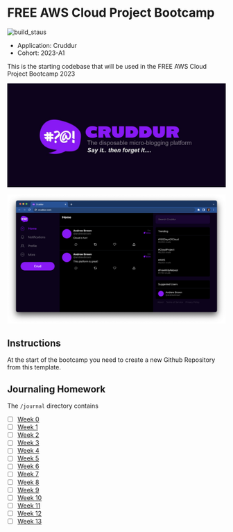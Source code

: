 # FREE AWS Cloud Project Bootcamp

![build_staus](https://codebuild.us-east-1.amazonaws.com/badges?uuid=eyJlbmNyeXB0ZWREYXRhIjoicTJkMEVuRDNBcWtUNVk4SGtCMGp6aFcwanovNXZTelYzTmVVTFlMWnVsSldHTUJnSVBkcnRBcHBFT2JZUkRWQXBQZVpheTRmQ2RJdnNwT3FCcms0SnpjPSIsIml2UGFyYW1ldGVyU3BlYyI6InhQZFQzcVZsSEVjSThhTHEiLCJtYXRlcmlhbFNldFNlcmlhbCI6MX0%3D&branch=main)

- Application: Cruddur
- Cohort: 2023-A1

This is the starting codebase that will be used in the FREE AWS Cloud Project Bootcamp 2023

![Cruddur Graphic](_docs/assets/cruddur-banner.jpg)

![Cruddur Screenshot](_docs/assets/cruddur-screenshot.png)

## Instructions

At the start of the bootcamp you need to create a new Github Repository from this template.

## Journaling Homework

The `/journal` directory contains

- [ ] [Week 0](journal/week0.md)
- [ ] [Week 1](journal/week1.md)
- [ ] [Week 2](journal/week2.md)
- [ ] [Week 3](journal/week3.md)
- [ ] [Week 4](journal/week4.md)
- [ ] [Week 5](journal/week5.md)
- [ ] [Week 6](journal/week6.md)
- [ ] [Week 7](journal/week7.md)
- [ ] [Week 8](journal/week8.md)
- [ ] [Week 9](journal/week9.md)
- [ ] [Week 10](journal/week10.md)
- [ ] [Week 11](journal/week11.md)
- [ ] [Week 12](journal/week12.md)
- [ ] [Week 13](journal/week13.md)
